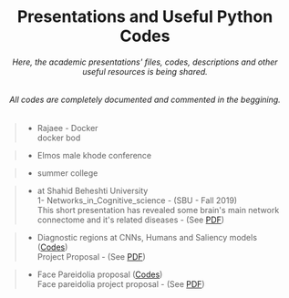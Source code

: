 <h1 align="center">Presentations and Useful Python Codes</h1>

<h6 align="center">Here, the academic presentations' files, codes, descriptions and other useful resources is being shared. </h6>
<h6 align="center">All codes are completely documented and commented in the beggining. </h6>

> - Rajaee - Docker\
> docker bod

> - Elmos
> male khode conference

> - summer college

> - at Shahid Beheshti University \
> 1- Networks_in_Cognitive_science - (SBU - Fall 2019)\
> This short presentation has revealed some brain's main network connectome and it's related diseases - (See [PDF](Presentations/Networks_in_Cognitive_science.pdf))

> - Diagnostic regions at CNNs, Humans and Saliency models ([Codes](https://github.com/imohammadhossein/ObjectSegmentCNN))\
> Project Proposal - (See [PDF](Presentations/diagnostic_regions_proposal.pdf))

> - Face Pareidolia proposal ([Codes](https://github.com/imohammadhossein/FacePareidolia))\
> Face pareidolia project proposal - (See [PDF](Presentations/FacePareidolia_proposal.pdf))